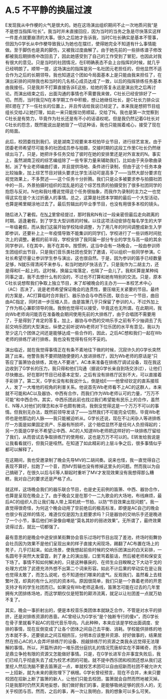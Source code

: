# A.5 不平静的换届过渡

E发现我从中作梗的火气是很大的。她在这场演出组织期间不止一次地质问我“是不是想当指挥/社长”。我当时并未直接回应，因为当时的当务之急是尽快落实这样一件差点就要崩溃的大事。很久之后她才告诉我，当时C社长确实是基本不管事，但因为G学长从中作梗导致我认为她也在摆烂，使得她完全不知道有什么事情能做。至于脚伤也是真的脚伤，又被我过度曲解了。由于她先前的一些排练谱子修改都被我后期排练中改回去了，因此她感受到了自己的工作受到了冒犯，也因此对我有很大的意见。只是当时的社团情况，在E明确表态不会上台指挥的时候，就几乎已经明朗了。顺带一提，这场演出的指挥是另一名社团元老担任的，但他显然不适合作为之后的长期领导。我也知道这个团如今局面基本上是只能由我来担任了，在演出彩排的间隙我也和当时的几名核心成员达成了一致，以后的指挥排练任务基本由我接任。只是我并不打算直接告诉E这些，给她的答复永远是演出完之后再讨论。而演出结束之后，出面沟通的事情也不需要我来做，C社长已经安排好了一切。然而，当时我见N在本学期工作中积极，想让她继任社长，是C社长力排众议把E摁在了下一任社长的位置上，并且传话给我说已经定了。本来我是想把节目组组长交给J让她打理，如此一来只能按功劳顺延，交给了N。我也是第一次觉察到C社长是有势力，毕竟作为社长还是有不小的话语权呢。但是我仍然记着G社长对C社长的怨念，既然能说出是她毁了一切这种话，我也只能揣着戒心，接受了现在的局面。

此后，校团委找到我们，说是湖南卫视要来本校拍毕业节目，进行综艺宣发。由于团委老师希望尽可能多的社团成员参与拍摄，交接时期的这段工作里C社长仍然继续出马了。只是，她把许多任务交给了彼时在她的安排里还是对外宣发的N。事实上，虽然湖南卫视的综艺编组除了一些专家力量来辅助我们，比如由于夹杂歌曲录制，派了专业老师编曲打谱，并且提供场地、条件进行录制，但由于这个任务本身比较抽象，加上综艺节目对镜头要求比学生活动可是高多了——当然大部分要求在视觉效果上，不多赘述——这个任务十分折腾。我们只是众多被要求参与拍摄社团中的一员，外景拍摄时组织的混乱是的这个综艺性质的拍摄受到了很多社团同学的抱怨与反对。N也和我吐槽说觉得这个任务很抽象，而我作为录制的主力之一也觉得这实在是个太过折磨人的事情。总之，这算是社团本学期的最后一个大型活动，也算是稀里糊涂地过去了。最后剪辑出的毕业季节目，也没有用很多本校的镜头。

随后进入了暑假。在[N.2](../N/N.2%20最初的选择.md)里曾经提过，那时我和N有过一段亲密但最后走向疏离的时期。适逢暑假，到了学生大型训练的时候。以往这项活动安排在每名学生的大学一年级暑假，而从我们这届开始学校陆续调整，为了用几年的时间调整成新生入学即参训，还要补上上一年疫情导致不能集训的同学们，学校进行了一些训练时间批次上的调整。暑假的前半段，学校安排了我同届一部分专业的学生与高一级的其余同学参训，E在其中，我不在其中。按惯例，这当中会有一场晚会，一般由参训师生团组织出节目，只是我们音乐类社团也受到了邀请，可以组织一些同学参演。C社长希望尽量让参训学生参与演出，这也很自然。于是，因为参训的笛手已经数量足够，N就乐得清闲不来参与，和当时她的F快活去了。只是我作为二胡主力，还是得和E一起上的。这时候，换届尘埃落定，也隔了一会儿了。我和E算是某种纯同事之谊，我不去想什么有的没的，不过也不打算和她有特别的交流。只是，原本C社长说想帮我们争取上独立节目，末了却被晚会的主办方——本校艺术中心（AC）否决了，说是老师希望保证晚会的连贯性，要压缩无关紧要的节目。最终的方案是，AC打算临时合并我们、器乐协会与中西乐团，联合出一个节目，曲目由AC指定，同时进一步压缩人员，由是笛箫几乎只保留了参训的人，不过外加上了作为核心兼职领导的我。我倒也觉得可以接受，毕竟这也无所谓。在此期间，我向Wb老师询问能否在准备晚会期间使用先前的大排练厅，由于合唱团不需要用了，于是得到了肯定的答复。加上，器协与中西的交响乐手之前有不少抽调去了先前交响乐团的大型演出，纵使之前听说Wb老师对下位乐团的水平有意见，我以为至少这几个团体之间还是能够达成一些合作的，因此，之后AC想和我们一起在Wb老师的排练厅进行排练，我也没有觉得有任何不妥的。

演出临近，就在我觉得事情正在有条不紊地往下做的时候，沉寂许久的G学长突然跳了出来。他警告我不要把随随便便的人放进排练厅，因为Wb老师的原话是“只答应了笛箫协会排练，其他人不要进”。AC本来准备在排练厅调试设备，现在我这边收到了G学长的压力，我只得和他们沟通（据说G学长亲自到场交涉过），让他们尽快撤出。好在那时节目已经基本定型，之后有没有排练厅区别不大，可以直接着手彩排了。第二天，G学长没有和我说什么，倒是给E——他曾经钦定的直系接班人，发了一大堆他的视角的利害关系。他说首先Wb老师看不上AC的这群人，本来就不可能和AC以及器协、中西有合作，而我们作为Wb老师认可的力量，“万万不可能”和中西合作。其实，中西乐团此前也找过我们希望能有民乐上的合作，虽然E、N等人对他们的理念和水平也颇有微词，我倒没觉得这是一个万万不可以的事情。但我别无办法，既然前领导发话了——当然我们不可能完全切割，毕竟Wb老师也是他那边的人脉——我只能被迫听从。G学长还说，现在不让闲杂人等进排练厅一方面是如果固定资产、乐器有所损坏，这个赔偿显然不是任何人负担得起的；另一方面是G学长不希望让中西、AC的人知道Wb老师把这样好的一块排练厅留给了我们，从而尝试去争取排练厅的使用权，这也是万万不可以的。E转发给我说是让我看看就行，但我只是哑然。在知道了如此精彩的上层斗争之后，很多事情似乎都可以解释了。

在这期间，我也受邀录制了晚会先导MV的二胡间奏。说来也怪，我一直觉得自己表现不算好，拉跑了一个音，而MV剪辑也没有修掉这里头的问题。然而我以为自己搞砸了，在很久以后与E等人聊起时重听了MV才发现效果没有我想得那么糟糕，我对自己的要求还是严格了点。

就这样，这场晚会我们的器乐联合节目，也是史无前例的笛箫、中西、器协合作，也算是呈现在晚会上了。由于晚会又是在那个一二九歌会的大场地，布线麻烦，最后AC的组织人员让我们每人带上耳机统一节拍，以防“节目效果出现问题”。我一直觉得很奇怪，为何这个晚会动用了空前绝后的极高标准，即便是AC自己的晚会也很少有这样的情况，难道仅仅是因为主题要求吗？只是器协的交响乐手还是晚进了一个小节，事后他们听录像自嘲是“莫名其妙的弱进效果”。无所谓了，最终效果说得过去，就比一切都强了。

最有意思的是晚会中途安排某街舞协会音乐过场时节目出现了差池，终场时街舞协会社员因为效果不是他们呈现出来的样子直接大闹现场，踢翻了AC布置在场上的凳子，几乎打起来。如此场景，使我想起前些时候的交响乐团演出的白天彩排，一名圆号手突然大发雷霆，剥了身上的演出服，口里骂着脏话，然后被老师和保安支下场了。事情不知如何解决的，只是这种暴戾的、在师生众目睽睽之下大动干戈的处理方式除了武德充沛外想不出第二个词来形容。如此不计后果的举动实在是让我也觉得太敢了，而怎么说呢，也不知道他们哪来的底气。反观我们，虽然看上去枝繁叶茂，却真的有什么对抗的资本吗。原因很简单，我们只是一个靠着老师的开恩支持才有的学生社团而已。如果没有Wb老师这条线，笛箫怎可能在过去的几年里拥有大团排练场地，而这学期仅仅是短暂的颠沛流离，就足以让社团差一点就万劫不复了。

其实，晚会一事折射出的，便是本校音乐类团体本就缺乏合作，不管是对水平的排挤，还是对排练资源的吝啬。AC曾经认为G学长“是个独断专行的傻x”，而G学长在骨子里就看不起AC的现代音乐导向。凡此种种，本来应该是学校出面调度、安排的事情，现在反倒变成了让各个团体之间自己去平衡、消耗。学校能供排练的地方本就不多，还要彼此之间互相挤压，分明本应该整并资源、好好做事的，结果居然在担心AC的人会弄坏排练厅的设备、觊觎排练厅的资源之类我永远觉得无法理解的事情。所以，开篇所讲的一堆乐团分庭抗礼的情况荒唐却实在不算稀奇，而多足鼎立争抢有限的资源又怎能做好事情。只是，在G学长进军合并事宜失败后，我们已经几乎彻底失去了成为校艺术团的可能。就不提中西乐团和校团还想从我们这里挖人然后洗脑不要去笛箫这一点，单就校艺术团可以自由招新而社团不被允许大一上招新，就为未来的衰败埋下了祸根。G学长曾经预言，现在不合并，未来只要校团在招新上断了笛箫的新人，让他们只能去校团，笛箫就会自然而然地被灭掉。只是我那时仍然天真地妄想，我们做好我们的事，是能够吸纳足够的民乐人的，无关乎校团与否。然而，之后的事，再一次让我明白，我的想象可以多么可笑。